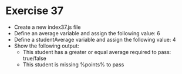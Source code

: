 # Exercise 37

- Create a new index37.js file
- Define an average variable and assign the following value: 6
- Define a studentAverage variable and assign the following value: 4
- Show the following output:
  - This student has a greater or equal average required to pass: true/false
  - This student is missing %points% to pass
